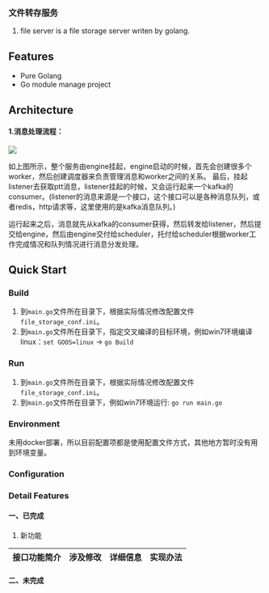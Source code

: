 ### 文件转存服务

1. file server is a file storage server writen by golang.


## Features
 * Pure Golang
 * Go module manage project

## Architecture

#### 1.消息处理流程：
![](https://dev.yunptt.com:83/yankooo/serverv1.0.1/raw/master/file_server_pic/%E6%B6%88%E6%81%AF%E5%A4%84%E7%90%86%E6%B5%81%E7%A8%8B.PNG)

如上图所示，整个服务由engine挂起，engine启动的时候，首先会创建很多个worker，然后创建调度器来负责管理消息和worker之间的关系。
最后，挂起listener去获取ptt消息，listener挂起的时候，又会运行起来一个kafka的consumer。(listener的消息来源是一个接口，这个接口可以是各种消息队列，或者redis，http请求等，这里使用的是kafka消息队列。)

运行起来之后，消息就先从kafka的consumer获得，然后转发给listener，然后提交给engine，然后由engine交付给scheduler，托付给scheduler根据worker工作完成情况和队列情况进行消息分发处理。

## Quick Start
### Build
1. 到`main.go`文件所在目录下，根据实际情况修改配置文件`file_storage_conf.ini`。
2. 到`main.go`文件所在目录下，指定交叉编译的目标环境，例如win7环境编译linux：`set GOOS=linux` -> `go Build`

### Run
1. 到`main.go`文件所在目录下，根据实际情况修改配置文件`file_storage_conf.ini`。
2. 到`main.go`文件所在目录下，例如win7环境运行: `go run main.go`

### Environment
未用docker部署，所以目前配置项都是使用配置文件方式，其他地方暂时没有用到环境变量。

### Configuration

### Detail Features

#### 一、已完成
1. 新功能

| 接口功能简介 | 涉及修改 | 详细信息 | 实现办法|
|:----------|:---:|:---:|:--|

#### 二、未完成
